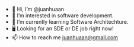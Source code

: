 - 👋 Hi, I’m @juanhuaan
- 👀 I’m interested in software development.
- 🌱 I’m currently learning Software Architechture.
- 🖥️ Looking for an SDE or DE job right now!
- 📫 How to reach me juanhuaan@gmail.com

<!---
juanhuaan/juanhuaan is a ✨ special ✨ repository because its `README.md` (this file) appears on your GitHub profile.
You can click the Preview link to take a look at your changes.
--->
